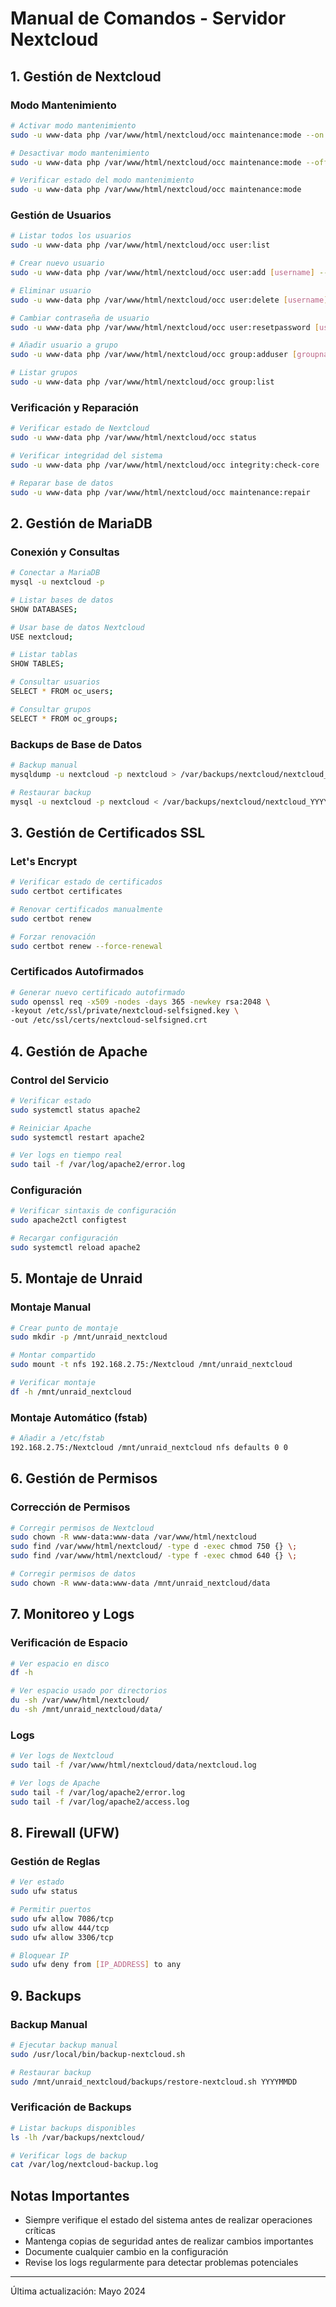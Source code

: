 # Manual de Comandos - Servidor Nextcloud

## 1. Gestión de Nextcloud

### Modo Mantenimiento
```bash
# Activar modo mantenimiento
sudo -u www-data php /var/www/html/nextcloud/occ maintenance:mode --on

# Desactivar modo mantenimiento
sudo -u www-data php /var/www/html/nextcloud/occ maintenance:mode --off

# Verificar estado del modo mantenimiento
sudo -u www-data php /var/www/html/nextcloud/occ maintenance:mode
```

### Gestión de Usuarios
```bash
# Listar todos los usuarios
sudo -u www-data php /var/www/html/nextcloud/occ user:list

# Crear nuevo usuario
sudo -u www-data php /var/www/html/nextcloud/occ user:add [username] --password-from-env

# Eliminar usuario
sudo -u www-data php /var/www/html/nextcloud/occ user:delete [username]

# Cambiar contraseña de usuario
sudo -u www-data php /var/www/html/nextcloud/occ user:resetpassword [username]

# Añadir usuario a grupo
sudo -u www-data php /var/www/html/nextcloud/occ group:adduser [groupname] [username]

# Listar grupos
sudo -u www-data php /var/www/html/nextcloud/occ group:list
```

### Verificación y Reparación
```bash
# Verificar estado de Nextcloud
sudo -u www-data php /var/www/html/nextcloud/occ status

# Verificar integridad del sistema
sudo -u www-data php /var/www/html/nextcloud/occ integrity:check-core

# Reparar base de datos
sudo -u www-data php /var/www/html/nextcloud/occ maintenance:repair
```

## 2. Gestión de MariaDB

### Conexión y Consultas
```bash
# Conectar a MariaDB
mysql -u nextcloud -p

# Listar bases de datos
SHOW DATABASES;

# Usar base de datos Nextcloud
USE nextcloud;

# Listar tablas
SHOW TABLES;

# Consultar usuarios
SELECT * FROM oc_users;

# Consultar grupos
SELECT * FROM oc_groups;
```

### Backups de Base de Datos
```bash
# Backup manual
mysqldump -u nextcloud -p nextcloud > /var/backups/nextcloud/nextcloud_$(date +%Y%m%d).sql

# Restaurar backup
mysql -u nextcloud -p nextcloud < /var/backups/nextcloud/nextcloud_YYYYMMDD.sql
```

## 3. Gestión de Certificados SSL

### Let's Encrypt
```bash
# Verificar estado de certificados
sudo certbot certificates

# Renovar certificados manualmente
sudo certbot renew

# Forzar renovación
sudo certbot renew --force-renewal
```

### Certificados Autofirmados
```bash
# Generar nuevo certificado autofirmado
sudo openssl req -x509 -nodes -days 365 -newkey rsa:2048 \
-keyout /etc/ssl/private/nextcloud-selfsigned.key \
-out /etc/ssl/certs/nextcloud-selfsigned.crt
```

## 4. Gestión de Apache

### Control del Servicio
```bash
# Verificar estado
sudo systemctl status apache2

# Reiniciar Apache
sudo systemctl restart apache2

# Ver logs en tiempo real
sudo tail -f /var/log/apache2/error.log
```

### Configuración
```bash
# Verificar sintaxis de configuración
sudo apache2ctl configtest

# Recargar configuración
sudo systemctl reload apache2
```

## 5. Montaje de Unraid

### Montaje Manual
```bash
# Crear punto de montaje
sudo mkdir -p /mnt/unraid_nextcloud

# Montar compartido
sudo mount -t nfs 192.168.2.75:/Nextcloud /mnt/unraid_nextcloud

# Verificar montaje
df -h /mnt/unraid_nextcloud
```

### Montaje Automático (fstab)
```bash
# Añadir a /etc/fstab
192.168.2.75:/Nextcloud /mnt/unraid_nextcloud nfs defaults 0 0
```

## 6. Gestión de Permisos

### Corrección de Permisos
```bash
# Corregir permisos de Nextcloud
sudo chown -R www-data:www-data /var/www/html/nextcloud
sudo find /var/www/html/nextcloud/ -type d -exec chmod 750 {} \;
sudo find /var/www/html/nextcloud/ -type f -exec chmod 640 {} \;

# Corregir permisos de datos
sudo chown -R www-data:www-data /mnt/unraid_nextcloud/data
```

## 7. Monitoreo y Logs

### Verificación de Espacio
```bash
# Ver espacio en disco
df -h

# Ver espacio usado por directorios
du -sh /var/www/html/nextcloud/
du -sh /mnt/unraid_nextcloud/data/
```

### Logs
```bash
# Ver logs de Nextcloud
sudo tail -f /var/www/html/nextcloud/data/nextcloud.log

# Ver logs de Apache
sudo tail -f /var/log/apache2/error.log
sudo tail -f /var/log/apache2/access.log
```

## 8. Firewall (UFW)

### Gestión de Reglas
```bash
# Ver estado
sudo ufw status

# Permitir puertos
sudo ufw allow 7086/tcp
sudo ufw allow 444/tcp
sudo ufw allow 3306/tcp

# Bloquear IP
sudo ufw deny from [IP_ADDRESS] to any
```

## 9. Backups

### Backup Manual
```bash
# Ejecutar backup manual
sudo /usr/local/bin/backup-nextcloud.sh

# Restaurar backup
sudo /mnt/unraid_nextcloud/backups/restore-nextcloud.sh YYYYMMDD
```

### Verificación de Backups
```bash
# Listar backups disponibles
ls -lh /var/backups/nextcloud/

# Verificar logs de backup
cat /var/log/nextcloud-backup.log
```

## Notas Importantes
- Siempre verifique el estado del sistema antes de realizar operaciones críticas
- Mantenga copias de seguridad antes de realizar cambios importantes
- Documente cualquier cambio en la configuración
- Revise los logs regularmente para detectar problemas potenciales

---
Última actualización: Mayo 2024 
